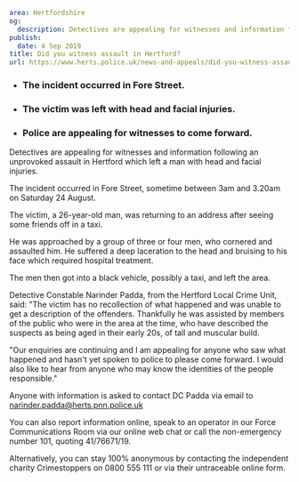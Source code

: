 ```yaml
area: Hertfordshire
og:
  description: Detectives are appealing for witnesses and information following an unprovoked assault in Hertford which left a man with head and facial injuries.
publish:
  date: 4 Sep 2019
title: Did you witness assault in Hertford?
url: https://www.herts.police.uk/news-and-appeals/did-you-witness-assault-in-hertford-0719
```

* ### The incident occurred in Fore Street.

 * ### The victim was left with head and facial injuries.

 * ### Police are appealing for witnesses to come forward.

Detectives are appealing for witnesses and information following an unprovoked assault in Hertford which left a man with head and facial injuries.

The incident occurred in Fore Street, sometime between 3am and 3.20am on Saturday 24 August.

The victim, a 26-year-old man, was returning to an address after seeing some friends off in a taxi.

He was approached by a group of three or four men, who cornered and assaulted him. He suffered a deep laceration to the head and bruising to his face which required hospital treatment.

The men then got into a black vehicle, possibly a taxi, and left the area.

Detective Constable Narinder Padda, from the Hertford Local Crime Unit, said: "The victim has no recollection of what happened and was unable to get a description of the offenders. Thankfully he was assisted by members of the public who were in the area at the time, who have described the suspects as being aged in their early 20s, of tall and muscular build.

"Our enquiries are continuing and I am appealing for anyone who saw what happened and hasn't yet spoken to police to please come forward. I would also like to hear from anyone who may know the identities of the people responsible."

Anyone with information is asked to contact DC Padda via email to narinder.padda@herts.pnn.police.uk

You can also report information online, speak to an operator in our Force Communications Room via our online web chat or call the non-emergency number 101, quoting 41/76671/19.

Alternatively, you can stay 100% anonymous by contacting the independent charity Crimestoppers on 0800 555 111 or via their untraceable online form.
